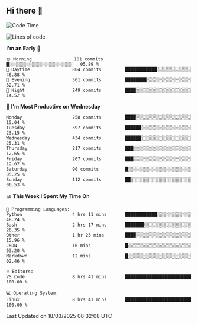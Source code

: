 ## Hi there 👋

<!--
**Wangmerlyn/Wangmerlyn** is a ✨ _special_ ✨ repository because its `README.md` (this file) appears on your GitHub profile.

Here are some ideas to get you started:

- 🔭 I’m currently working on ...
- 🌱 I’m currently learning ...
- 👯 I’m looking to collaborate on ...
- 🤔 I’m looking for help with ...
- 💬 Ask me about ...
- 📫 How to reach me: ...
- 😄 Pronouns: ...
- ⚡ Fun fact: ...
-->
<!--START_SECTION:waka-->
![Code Time](http://img.shields.io/badge/Code%20Time-94%20hrs%2023%20mins-blue)

![Lines of code](https://img.shields.io/badge/From%20Hello%20World%20I%27ve%20Written-8.8%20million%20lines%20of%20code-blue)

**I'm an Early 🐤** 

```text
🌞 Morning                101 commits         █░░░░░░░░░░░░░░░░░░░░░░░░   05.89 % 
🌆 Daytime                804 commits         ████████████░░░░░░░░░░░░░   46.88 % 
🌃 Evening                561 commits         ████████░░░░░░░░░░░░░░░░░   32.71 % 
🌙 Night                  249 commits         ████░░░░░░░░░░░░░░░░░░░░░   14.52 % 
```
📅 **I'm Most Productive on Wednesday** 

```text
Monday                   258 commits         ████░░░░░░░░░░░░░░░░░░░░░   15.04 % 
Tuesday                  397 commits         ██████░░░░░░░░░░░░░░░░░░░   23.15 % 
Wednesday                434 commits         ██████░░░░░░░░░░░░░░░░░░░   25.31 % 
Thursday                 217 commits         ███░░░░░░░░░░░░░░░░░░░░░░   12.65 % 
Friday                   207 commits         ███░░░░░░░░░░░░░░░░░░░░░░   12.07 % 
Saturday                 90 commits          █░░░░░░░░░░░░░░░░░░░░░░░░   05.25 % 
Sunday                   112 commits         ██░░░░░░░░░░░░░░░░░░░░░░░   06.53 % 
```


📊 **This Week I Spent My Time On** 

```text
💬 Programming Languages: 
Python                   4 hrs 11 mins       ████████████░░░░░░░░░░░░░   48.24 % 
Bash                     2 hrs 17 mins       ███████░░░░░░░░░░░░░░░░░░   26.35 % 
Other                    1 hr 23 mins        ████░░░░░░░░░░░░░░░░░░░░░   15.96 % 
JSON                     16 mins             █░░░░░░░░░░░░░░░░░░░░░░░░   03.20 % 
Markdown                 12 mins             █░░░░░░░░░░░░░░░░░░░░░░░░   02.46 % 

🔥 Editors: 
VS Code                  8 hrs 41 mins       █████████████████████████   100.00 % 

💻 Operating System: 
Linux                    8 hrs 41 mins       █████████████████████████   100.00 % 
```


 Last Updated on 18/03/2025 08:32:08 UTC
<!--END_SECTION:waka-->
